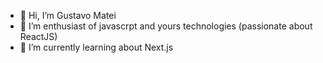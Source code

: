 - 👋 Hi, I’m Gustavo Matei
- 👀 I’m enthusiast of javascrpt and yours technologies (passionate about ReactJS)
- 🌱 I’m currently learning about Next.js
